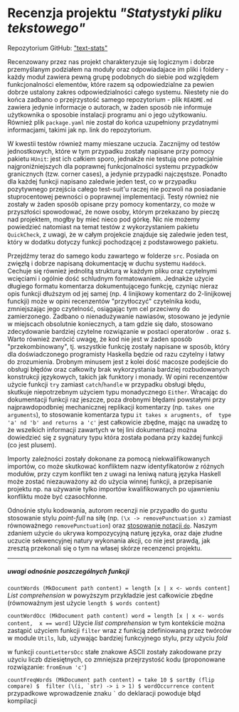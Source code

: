 # Recenzja projektu *"Statystyki pliku tekstowego"*

Repozytorium GitHub: ["text-stats"](https://github.com/logx/text-stats)

Recenzowany przez nas projekt charakteryzuje się logicznym i dobrze 
przemyślanym podziałem na moduły oraz odpowiadajace
im pliki i foldery - każdy moduł zawiera pewną grupę podobnych do siebie 
pod względem funkcjonalności elementów, które
razem są odpowiedzialne za pewien dobrze ustalony zakres odpowiedzialności 
całego systemu. Niestety nie do końca zadbano
o przejrzystość samego repozytorium - plik `README.md` zawiera jedynie 
informacje o autorach, w żaden sposób nie informuje
użytkownika o sposobie instalacji programu ani o jego użytkowaniu. Również 
plik `package.yaml` nie został do końca
uzupełniony przydatnymi informacjami, takimi jak np. link do repozytorium. 

W kwestii testów również mamy mieszane uczucia. Zacznijmy od testów 
jednostkowych, które w tym przypadku zostały napisane przy pomocy pakietu 
`HUnit`: jest ich całkiem sporo, jednakże nie testują one potecjalnie 
najgroniźniejszych dla poprawnej funkcjonalności systemu przypadków 
granicznych (tzw. corner cases), a jedynie przypadki najczęstsze. Ponadto dla 
każdej funkcji napisano zaledwie jeden test, co w przypadku pozytywnego 
przejścia całego test-suit'u raczej nie pozwoli na posiadanie stuprocentowej 
pewności o poprawnej implementacji. Testy również nie zostały w żaden 
sposób opisane przy pomocy komentarzy, co może w przyszłości spowodować, 
że nowe osoby,  którym przekazano by pieczę nad projektem, mogłby by mieć 
nieco pod górkę. Nic nie możemy powiedzieć natomiast na temat testów z 
wykorzystaniem pakietu `QuickCheck`, z uwagi, że w całym projekcie znajduje 
się zaledwie jeden test, który w dodatku dotyczy funkcji pochodzącej z 
podstawowego pakietu. 

Przejdźmy teraz do samego kodu zawartego w folderze `src`. Posiada on 
zwięzłą i dobrze napisaną dokumentację w duchu systemu `Haddock`. Cechuje 
się również jednolitą strukturą  w każdym pliku oraz czytelnymi 
wcięciami i ogólnie dość schludnym formatowaniem. Jednakże użycie 
długiego formatu komentarza dokumentującego funkcję, czyniąc nieraz opis 
funkcji dłuższym od jej samej (np. 4 linijkowy komentarz do 2-linijkowej 
funckji) może w opini recenzentów "przytłoczyć" czytelnika kodu, 
zmniejszając jego czytelność, osiągając tym cel przeciwny do 
zamierzonego. Zadbano o nienadużywanie nawiasów, stosowano je jedynie w 
miejscach obsolutnie koniecznych, a tam gdzie się dało, stosowano 
zdecydowanie bardziej czytelne rozwiązanie w postaci operatorów `.` oraz `$`. 
Warto również zwrócić uwagę, że kod nie jest w żaden sposób 
"przekombinowany", tj. wszystkie funkcję zostały napisane w sposób, który 
dla doświadczonego programisty Haskella będzie od razu czytelny i łatwy do 
zrozumienia. Drobnym minusem jest z kolei dość macosze podejście do obsługi 
błędów oraz całkowity brak wykorzystania bardziej rozbudowanych konstrukcji 
językowych, takich jak funktory i monady.
W opini recenzentów użycie funkcji `try` zamiast `catch`/`handle` w przypadku 
obsługi błędu, skutkuje niepotrzebnym użyciem typu monadycznego `Either`.
Wracając do dokumentacji funkcji raz jeszcze, poza drobnymi błędami 
powstałymi przy najprawdopodbniej mechanicznej replikacji komentarzy (np. 
`takes one arguments`), to stosowanie komentarza typu `it takes x arugments, of 
type 'a' nd 'b' and returns a 'c'` jest całkowicie zbędne, mając na uwadzę 
to że wszelkich informacji zawartych w tej lini dokumentacji można 
dowiedzieć się z sygnatury typu która została podana przy każdej funkcji 
(co jest plusem).

Importy zależności zostały dokonane za pomocą niekwalifikowanych importów, 
co może skutkować konfliktem nazw identyfikatorów z różnych modułów, 
przy czym konflikt ten z uwagi na leniwą naturą języka Haskell może zostać 
niezauważony aż do użycia winnej funkcji, a przepisanie projektu np. na 
używanie tylko importów kwalifikowanych po ujawnieniu konfliktu może być 
czasochłonne.

Odnośnie stylu kodowania, autorom recenzji nie przypadło do gustu stosowanie 
stylu _point-full_ na siłę (np. `(\x -> removePunctuation x)` zamiast 
równoważnego `removePunctuation`) oraz [stosowanie notacji `do`][1]. Naszym 
zdaniem użycie `do` ukrywa kompozycyjną naturę języka, oraz daje złudne 
uczucie sekwencyjnej natury wykonania akcji, co nie jest prawdą, jak zresztą 
przekonali się o tym na własej skórze recenzenci projektu.

--- 
##### uwagi odnośnie poszczególnych funkcji
`countWords (MkDocument path content) = length [x | x <- words content]` </br>
_List comprehension_ w powyższym przykładzie jest całkowicie zbędne 
(równoważnym jest użycie `length $ words content`)

`countWordOcc (MkDocument path content) word = length [x | x <- words content, 
x == word]`
Użycie _list comprehension_ w tym kontekście można zastąpić użyciem 
funkcji `filter` wraz z funkcją zdefiniowaną przez twórców w module 
`Utils`, lub, używając bardziej funkcyjnego stylu, przy użyciu _fold_

w funkcji `countLettersOcc` stałe znakowe ASCII zostały zakodowane przy 
użyciu liczb dziesiętnych, co zmniejsza przejrzystość kodu (proponowane 
rozwiązanie: `fromEnum 'c'`)

``countFreqWords (MkDocument path content) = take 10 $ sortBy (flip compare) $ 
filter (\(i, `str) -> i > 1) $ wordOccurrence content`` </br>
przypadkowe wprowadzenie znaku `` ` `` do deklaracji powoduje błąd kompilacji

[1]: https://wiki.haskell.org/Do_notation_considered_harmful

